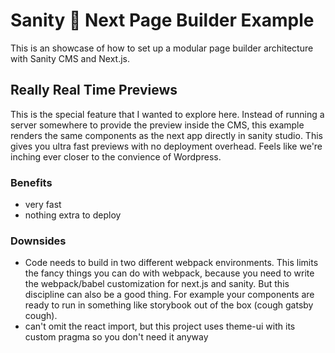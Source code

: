 # Sanity 💜 Next Page Builder Example

This is an showcase of how to set up a modular page builder architecture with Sanity CMS and Next.js.

## Really Real Time Previews

This is the special feature that I wanted to explore here. Instead of running a server somewhere to provide the preview inside the CMS, this example renders the same components as the next app directly in sanity studio. This gives you ultra fast previews with no deployment overhead. Feels like we're inching ever closer to the convience of Wordpress.

### Benefits

- very fast
- nothing extra to deploy

### Downsides

- Code needs to build in two different webpack environments. This limits the fancy things you can do with webpack, because you need to write the webpack/babel customization for next.js and sanity. But this discipline can also be a good thing. For example your components are ready to run in something like storybook out of the box (cough gatsby cough).
- can't omit the react import, but this project uses theme-ui with its custom pragma so you don't need it anyway
